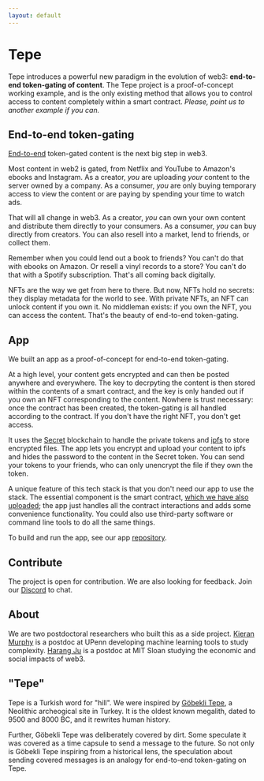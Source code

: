 ```yaml
---
layout: default
---
```


# Tepe

Tepe introduces a powerful new paradigm in the evolution of web3: **end-to-end token-gating of content**. The Tepe project is a proof-of-concept working example, and is the only existing method that allows you to control access to content completely within a smart contract. *Please, point us to another example if you can.*

## End-to-end token-gating

[End-to-end](https://en.wikipedia.org/wiki/End-to-end_principle) token-gated content is the next big step in web3.

Most content in web2 is gated, from Netflix and YouTube to Amazon's ebooks and Instagram. As a creator, *you* are uploading *your* content to the server owned by a company. As a consumer, *you* are only buying temporary access to view the content or are paying by spending your time to watch ads.

That will all change in web3. As a creator, *you* can own your own content and distribute them directly to your consumers. As a consumer, *you* can buy directly from creators. You can also resell into a market, lend to friends, or collect them.

Remember when you could lend out a book to friends? You can't do that with ebooks on Amazon. Or resell a vinyl records to a store? You can't do that with a Spotify subscription. That's all coming back digitally.

NFTs are the way we get from here to there. But now, NFTs hold no secrets: they display metadata for the world to see. With private NFTs, an NFT can unlock content if you own it. No middleman exists: if you own the NFT, you can access the content.  That's the beauty of end-to-end token-gating.

## App

We built an app as a proof-of-concept for end-to-end token-gating. 

At a high level, your content gets encrypted and can then be posted anywhere and everywhere.  The key to decrpyting the content is then stored within the contents of a smart contract, and the key is only handed out if you own an NFT corresponding to the content.  Nowhere is trust necessary: once the contract has been created, the token-gating is all handled according to the contract.  If you don't have the right NFT, you don't get access.

It uses the [Secret](http://scrt.network) blockchain to handle the private tokens and [ipfs](https://ipfs.tech) to store encrypted files. The app lets you encrypt and upload your content to ipfs and hides the password to the content in the Secret token. You can send your tokens to your friends, who can only unencrypt the file if they own the token.

A unique feature of this tech stack is that you don't need our app to use the stack. The essential component is the smart contract, [which we have also uploaded](https://github.com/TepeProject/tepe-contract); the app just handles all the contract interactions and adds some convenience functionality. You could also use third-party software or command line tools to do all the same things.  

To build and run the app, see our app [repository](https://github.com/TepeProject/tepe-app).

## Contribute

The project is open for contribution. We are also looking for feedback. Join our [Discord](https://discord.gg/Hfu9hhcqv9) to chat.

## About

We are two postdoctoral researchers who built this as a side project. [Kieran Murphy](http://kieranamurphy.com) is a postdoc at UPenn developing machine learning tools to study complexity. [Harang Ju](http://harangju.com) is a postdoc at MIT Sloan studying the economic and social impacts of web3.

## "Tepe"

Tepe is a Turkish word for "hill". We were inspired by [Göbekli Tepe](https://en.wikipedia.org/wiki/G%C3%B6bekli_Tepe), a Neolithic archeogical site in Turkey. It is the oldest known megalith, dated to 9500 and 8000 BC, and it rewrites human history.

Further, Göbekli Tepe was deliberately covered by dirt. Some speculate it was covered as a time capsule to send a message to the future. So not only is Göbekli Tepe inspiring from a historical lens, the speculation about sending covered messages is an analogy for end-to-end token-gating on Tepe.
